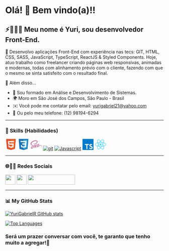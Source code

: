 Olá! 👋 Bem vindo(a)!! 
==========================
⚡👨🏽‍💻 Meu nome é Yuri, sou desenvolvedor Front-End.
-----------------------------

🎯 Desenvolvo aplicações Front-End com experiência nas tecs: GIT, HTML, CSS, SASS, JavaScript, TypeScript, ReactJS & Styled Components. 
Hoje, atuo trabalho como freelancer criando páginas web responsivas, animadas e modernas, todas com alinhamento prévio com o cliente, fazendo com que o mesmo se sinta satisfeito com o resultado final. 

💭 Além disso...

* 🚀 Sou formado em Análise e Desenvolvimento de Sistemas.
* 🌍 Moro em São José dos Campos, São Paulo - Brasil
* ✉️ Você pode me contatar pelo email: [yurigabriel21@yahoo.com](mailto:yurigabriel21@yahoo.com)
* 📱  Ou pelo meu telefone: (12) 98194-6294 

-----------------------------
### 🧠 Skills (Habilidades)

<p style="display: inline_block">
  <a href="https://www.w3.org/html/" target="_blank" rel="noreferrer"><img src="https://raw.githubusercontent.com/devicons/devicon/master/icons/html5/html5-original.svg" width="36" height="36" alt="html5" /></a> 
  <a href="https://developer.mozilla.org/pt-BR/docs/Web/CSS" target="_blank" rel="noreferrer"><img src="https://raw.githubusercontent.com/devicons/devicon/master/icons/css3/css3-original.svg" width="36" height="36" alt="CSS" /></a>
   <a href="https://sass-lang.com" target="_blank" rel="noreferrer"><img src="https://raw.githubusercontent.com/devicons/devicon/master/icons/sass/sass-original.svg" width="36" height="36" alt="sass"/></a>
  <a href="https://git-scm.com/" target="_blank" target="_blank" rel="noreferrer"><img src="https://www.vectorlogo.zone/logos/git-scm/git-scm-icon.svg" width="36" height="36" alt="git" /></a>
  <a href="https://developer.mozilla.org/en-US/docs/Web/JavaScript" target="_blank" rel="noreferrer"><img src="https://raw.githubusercontent.com/danielcranney/readme-generator/main/public/icons/skills/javascript-colored.svg" width="36" height="36" alt="Javascript" /></a>
  <a href="https://www.typescriptlang.org/" target="_blank" rel="noreferrer"><img  src="https://raw.githubusercontent.com/devicons/devicon/master/icons/typescript/typescript-plain.svg" width="36" height="36" alt="TypeScript" /></a>
  <a href="https://reactjs.org/" target="_blank" rel="noreferrer"><img src="https://raw.githubusercontent.com/devicons/devicon/master/icons/react/react-original.svg" width="36" height="36" alt="Reactjs" /></a>
 
-----------------------------

### 🌐🤵🏽‍ Redes Sociais 
<p align="left"> 

 <a href="https://www.github.com/YuriGabrielR" target="_blank" rel="noreferrer"><img src="https://raw.githubusercontent.com/danielcranney/readme-generator/main/public/icons/socials/github-dark.svg" width="32" height="32" /></a>
  <a href="www.linkedin.com/in/yurigabrielramos" target="_blank" rel="noreferrer"><img src="https://raw.githubusercontent.com/danielcranney/readme-generator/main/public/icons/socials/linkedin.svg" width="32" height="32" /></a>
 <a href="https://wa.me/5512981946294" target="_blank" rel="noreferrer"><img src="https://img.shields.io/badge/WhatsApp-25D366?style=for-the-badge&logo=whatsapp&logoColor=white" width="150" height="32" /></a>
  
 -----------------------------
### 📊<b> My GitHub Stats </b>

<a href="http://www.github.com/YuriGabrielR"><img src="https://github-readme-stats.vercel.app/api?username=YuriGabrielR&show_icons=true&hide=&count_private=true&title_color=46ce6a&text_color=ffffff&icon_color=46ce6a&bg_color=171c24&hide_border=true&show_icons=true" alt="YuriGabrielR GitHub stats" /></a>


<a href="https://github.com/YuriGabrielR" align="left"><img src="https://github-readme-stats.vercel.app/api/top-langs/?username=YuriGabrielR&layout=compact&title_color=46ce6a&text_color=73e279&icon_color=46ce6a&bg_color=171c24&hide_border=true&locale=en&custom_title=Top%20%Languages" alt="Top Languages" /></a>

### Será um prazer conversar com você, te garanto que tenho muito a agregar!👋

